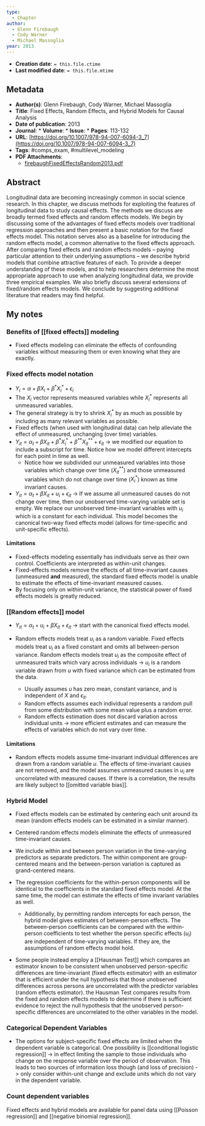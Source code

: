 ```yaml
---
type:
  - Chapter
author:
  - Glenn Firebaugh
  - Cody Warner
  - Michael Massoglia
year: 2013
---
```


* **Creation date**: `= this.file.ctime`
* **Last modified date**: `= this.file.mtime`

## Metadata

* **Author(s)**: Glenn Firebaugh, Cody Warner, Michael Massoglia
* **Title**: Fixed Effects, Random Effects, and Hybrid Models for Causal Analysis
* **Date of publication**: 2013
* **Journal**: * **Volume**: * **Issue**: * **Pages**: 113-132
* **URL**: [https://doi.org/10.1007/978-94-007-6094-3_7](https://doi.org/10.1007/978-94-007-6094-3_7)
* **Tags**: #comps_exam, #multilevel_modeling
* **PDF Attachments**:
  * [firebaughFixedEffectsRandom2013.pdf](zotero://open-pdf/library/items/TWXAPTWF)

## Abstract

Longitudinal data are becoming increasingly common in social science research. In this chapter, we discuss methods for exploiting the features of longitudinal data to study causal effects. The methods we discuss are broadly termed fixed effects and random effects models. We begin by discussing some of the advantages of fixed effects models over traditional regression approaches and then present a basic notation for the fixed effects model. This notation serves also as a baseline for introducing the random effects model, a common alternative to the fixed effects approach. After comparing fixed effects and random effects models – paying particular attention to their underlying assumptions – we describe hybrid models that combine attractive features of each. To provide a deeper understanding of these models, and to help researchers determine the most appropriate approach to use when analyzing longitudinal data, we provide three empirical examples. We also briefly discuss several extensions of fixed/random effects models. We conclude by suggesting additional literature that readers may find helpful.

## My notes

### Benefits of [[fixed effects]] modeling

* Fixed effects modeling can eliminate the effects of confounding variables without measuring them or even knowing what they are exactly.

### Fixed effects model notation

* $Y_{i} = \alpha + \beta X_{i} + \beta^* X^*_i + \epsilon_i$
* The $X_i$ vector represents measured variables while $X^*_i$ represents all unmeasured variables.
* The general strategy is try to shrink $X^*_i$ by as much as possible by including as many relevant variables as possible.
* Fixed effects (when used with longitudinal data) can help alleviate the effect of unmeasured, unchanging (over time) variables.
* $Y_{it} = \alpha_t + \beta X_{it} + \beta^* X^*_{i} + \beta^{**} X^{**}_{it} + \epsilon_{it}$ -> we modified our equation to include a subscript for time. Notice how we model different intercepts for each point in time as well.
	* Notice how we subdivided our unmeasured variables into those variables which change over time ($X^{**}_{it}$) and those unmeasured variables which do not change over time ($X^*_i$) known as time invariant causes.
* $Y_{it} = \alpha_t + \beta X_{it} + u_{i} + \epsilon_{it}$ -> If we assume all unmeasured causes do not change over time, then our unobserved time-varying variable set is empty. We replace our unobserved time-invariant variables with $u_i$ which is a constant for each individual. This model becomes the canonical two-way fixed effects model (allows for time-specific and unit-specific effects).

#### Limitations

* Fixed-effects modeling essentially has individuals serve as their own control. Coefficients are interpreted as within-unit changes.
* Fixed-effects models remove the effects of all time-invariant causes (unmeasured **and** measured), the standard fixed effects model is unable to estimate the effects of time-invariant measured causes.
* By focusing only on within-unit variance, the statistical power of fixed effects models is greatly reduced.

### [[Random effects]] model

* $Y_{it} = \alpha_t + u_{i} + \beta X_{it} + \epsilon_{it}$ -> start with the canonical fixed effects model.
  
* Random effects models treat $u_i$ as a random variable. Fixed effects models treat $u_i$ as a fixed constant and omits all between-person variance. Random effects models treat $u_i$ as the composite effect of unmeasured traits which vary across individuals -> $u_i$ is a random variable drawn from $u$ with fixed variance which can be estimated from the data.
	* Usually assumes $u$ has zero mean, constant variance, and is independent of $X$ and $\epsilon_{it}$.
	* Random effects assumes each individual represents a random pull from some distribution with some mean value plus a random error.
	* Random effects estimation does not discard variation across individual units -> more efficient estimates and can measure the effects of variables which do not vary over time.

#### Limitations

* Random effects models assume time-invariant individual differences are drawn from a random variable $u$. The effects of time-invariant causes are not removed, and the model assumes unmeasured causes in $u_i$ are uncorrelated with measured causes. If there is a correlation, the results are likely subject to [[omitted variable bias]].

### Hybrid Model

* Fixed effects models can be estimated by centering each unit around its mean (random effects models can be estimated in a similar manner).
  
* Centered random effects models eliminate the effects of unmeasured time-invariant causes.
  
* We include within and between person variation in the time-varying predictors as separate predictors. The within component are group-centered means and the between-person variation is captured as grand-centered means.
  
* The regression coefficients for the within-person components will be identical to the coefficients in the standard fixed effects model. At the same time, the model can estimate the effects of time invariant variables as well.
  
	* Additionally, by permitting random intercepts for each person, the hybrid model gives estimates of between-person effects. The between-person coefficients can be compared with the within-person coefficients to test whether the person specific effects ($u_i$) are independent of time-varying variables. If they are, the assumptions of random effects model hold.
	  
* Some people instead employ a [[Hausman Test]] which compares an estimator known to be consistent when unobserved person-specific differences are time-invariant (fixed effects estimator) with an estimator that is efficient under the null hypothesis that those unobserved differences across persons are uncorrelated with the predictor variables (random effects estimator). the Hausman Test compares results from the fixed and random effects models to determine if there is sufficient evidence to reject the null hypothesis that the unobserved person-specific differences are uncorrelated to the other variables in the model.

### Categorical Dependent Variables

* The options for subject-specific fixed effects are limited when the dependent variable is categorical. One possibility is [[conditional logistic regression]] -> in effect limiting the sample to those individuals who change on the response variable over the period of observation. This leads to two sources of information loss though (and loss of precision) -> only consider within-unit change and exclude units which do not vary in the dependent variable.

### Count dependent variables

Fixed effects and hybrid models are available for panel data using [[Poisson regression]] and [[negative binomial regression]]. 